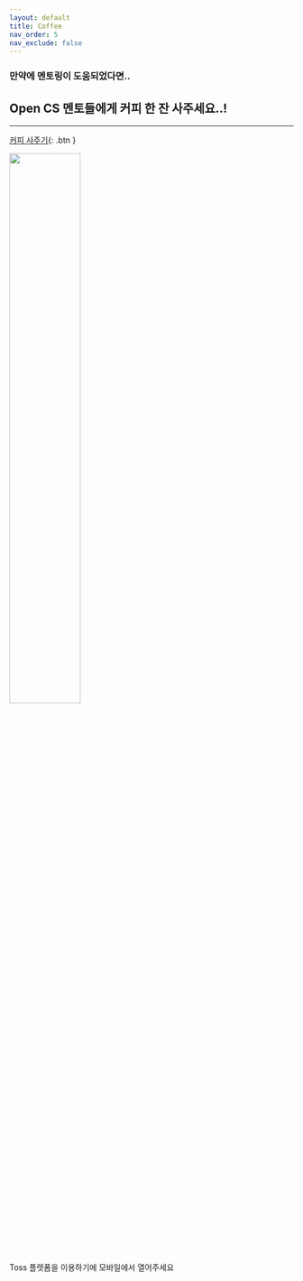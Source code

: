 ```yaml
---
layout: default
title: Coffee
nav_order: 5
nav_exclude: false
---
```

### 만약에 멘토링이 도움되었다면..
## Open CS 멘토들에게 커피 한 잔 사주세요..!

- - -
               

[커피 사주기](https://toss.me/opencs){: .btn }


<img src = "https://cdn-icons-png.flaticon.com/512/1047/1047462.png" width = "50%">

Toss 플렛폼을 이용하기에 모바일에서 열어주세요

<!--
<script async src="https://pagead2.googlesyndication.com/pagead/js/adsbygoogle.js?client=ca-pub-2370924200451399"
     crossorigin="anonymous"></script>
<ins class="adsbygoogle"
     style="display:block"
     data-ad-client="ca-pub-2370924200451399"
     data-ad-slot="7217604292"
     data-ad-format="auto"
     data-full-width-responsive="true"></ins>
<script>
     (adsbygoogle = window.adsbygoogle || []).push({});
</script>
-->